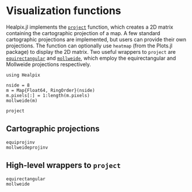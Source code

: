 # Visualization functions

Healpix.jl implements the [`project`](@ref) function, which creates a 2D matrix containing the cartographic projection of a map. A few standard cartographic projections are implemented, but users can provide their own projections. The function can optionally use `heatmap` (from the Plots.jl package) to display the 2D matrix. Two useful wrappers to `project` are [`equirectangular`](@ref) and [`mollweide`](@ref), which employ the equirectangular and Mollweide projections respectively.

```@example
using Healpix

nside = 8
m = Map{Float64, RingOrder}(nside)
m.pixels[:] = 1:length(m.pixels)
mollweide(m)
```

```@docs
project
```

## Cartographic projections

```@docs
equiprojinv
mollweideprojinv
```

## High-level wrappers to `project`

```@docs
equirectangular
mollweide
```
